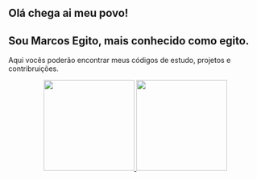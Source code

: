 ## Olá chega ai meu povo!
## Sou Marcos Egito, mais conhecido como <b>egito</b>.
<p>
  Aqui vocês poderão encontrar meus códigos de estudo, projetos e contribruições.
</p>
<div align="center">
  <a href="https://github.com/maregito">
  <img height="180em" src="https://github-readme-stats.vercel.app/api?username=maregito&show_icons=true&theme=grenn&include_all_commits=true&count_private=false"/>
  <img height="180em" src="https://github-readme-stats.vercel.app/api/top-langs/?username=maregito&layout=compact&langs_count=7&theme=green"/>
</div>

<!--[Snake animation](https://github.com/maregito/maregito/blob/output/github-contribution-grid-snake.svg)-->

